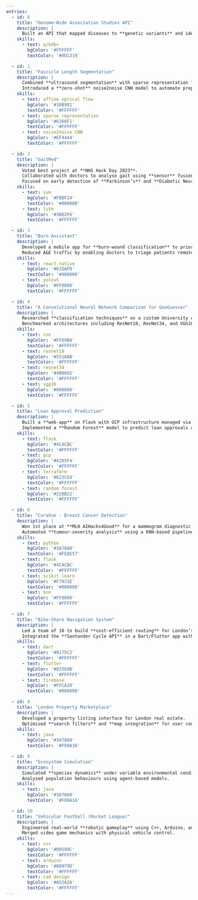 ```yaml
---
entries:
  - id: 0
    title: "Genome-Wide Association Studies API"
    description: |
      Built an API that mapped diseases to **genetic variants** and identified **drug-discovery sites** that are now being actively used and researched.
    skills:
      - text: q/kdb+
        bgColor: '#FFFFFF'
        textColor: '#0D1319'

  - id: 1
    title: "Fascicle Length Segmentation"
    description: |
      Combined **ultrasound segmentation** with sparse representation for precise muscle tracking.
      Introduced a **zero-shot** noise2noise CNN model to automate preprocessing and boost overall accuracy.
    skills:
      - text: affine optical flow
        bgColor: '#10B981'
        textColor: '#FFFFFF'
      - text: sparse representation
        bgColor: '#6366F1'
        textColor: '#FFFFFF'
      - text: noise2noise CNN
        bgColor: '#EF4444'
        textColor: '#FFFFFF'

  - id: 2
    title: "GaitMed"
    description: |
      Voted best project at **NHS Hack Day 2023**.
      Collaborated with doctors to analyse gait using **sensor** fusion from accelerometer and gyroscope data.
      Focused on early detection of **Parkinson’s** and **Diabetic Neuropathy**, using advanced time-series classification.
    skills:
      - text: svm
        bgColor: '#FBBF24'
        textColor: '#000000'
      - text: lstm
        bgColor: '#3B82F6'
        textColor: '#FFFFFF'

  - id: 3
    title: "Burn Assistant"
    description: |
      Developed a mobile app for **burn-wound classification** to prioritise emergency care.
      Reduced A&E traffic by enabling doctors to triage patients remotely.
    skills:
      - text: react native
        bgColor: '#61DAFB'
        textColor: '#000000'
      - text: yolov5
        bgColor: '#FF0000'
        textColor: '#FFFFFF'

  - id: 4
    title: "A Convolutional Neural Network Comparison for GeoGuesser"
    description: |
      Researched **classification techniques** on a custom University of Toronto building dataset.
      Benchmarked architectures including ResNet18, ResNet34, and VGG16 for geolocation accuracy.
    skills:
      - text: cnn
        bgColor: '#FF69B4'
        textColor: '#FFFFFF'
      - text: resnet18
        bgColor: '#551A8B'
        textColor: '#FFFFFF'
      - text: resnet34
        bgColor: '#4B0082'
        textColor: '#FFFFFF'
      - text: vgg16
        bgColor: '#800080'
        textColor: '#FFFFFF'

  - id: 5
    title: "Loan Approval Prediction"
    description: |
      Built a **web-app** on Flask with GCP infrastructure managed via Terraform.
      Implemented a **Random Forest** model to predict loan approvals at the db.io Tech Hackathon.
    skills:
      - text: flask
        bgColor: '#4CACBC'
        textColor: '#FFFFFF'
      - text: gcp
        bgColor: '#4285F4'
        textColor: '#FFFFFF'
      - text: terraform
        bgColor: '#623CE4'
        textColor: '#FFFFFF'
      - text: random forest
        bgColor: '#228B22'
        textColor: '#FFFFFF'

  - id: 6
    title: "CuraVue - Breast Cancer Detection"
    description: |
      Won 1st place at **MLH AIHacks4Good** for a mammogram diagnostic tool.
      Automated **tumour-severity analysis** using a KNN-based pipeline in Python and Flask.
    skills:
      - text: python
        bgColor: '#3A78A9'
        textColor: '#FEDE57'
      - text: flask
        bgColor: '#4CACBC'
        textColor: '#FFFFFF'
      - text: scikit-learn
        bgColor: '#F7931E'
        textColor: '#000000'
      - text: knn
        bgColor: '#FF0000'
        textColor: '#FFFFFF'

  - id: 7
    title: "Bike-Share Navigation System"
    description: |
      Led a team of 10 to build **cost-efficient routing** for London’s Santander Cycle network.
      Integrated the **Santander Cycle API** in a Dart/Flutter app with Firebase backend.
    skills:
      - text: dart
        bgColor: '#0175C2'
        textColor: '#FFFFFF'
      - text: flutter
        bgColor: '#02569B'
        textColor: '#FFFFFF'
      - text: firebase
        bgColor: '#FFCA28'
        textColor: '#000000'

  - id: 8
    title: "London Property Marketplace"
    description: |
      Developed a property listing interface for London real estate.
      Optimised **search filters** and **map integration** for user convenience.
    skills:
      - text: java
        bgColor: '#3A78A9'
        textColor: '#F89A16'

  - id: 9
    title: "Ecosystem Simulation"
    description: |
      Simulated **species dynamics** under variable environmental conditions.
      Analysed population behaviours using agent-based models.
    skills:
      - text: java
        bgColor: '#3A78A9'
        textColor: '#F89A16'

  - id: 10
    title: "Vehicular Football (Rocket League)"
    description: |
      Engineered real-world **robotic gameplay** using C++, Arduino, and CAD designs.
      Merged video game mechanics with physical vehicle control.
    skills:
      - text: c++
        bgColor: '#00599C'
        textColor: '#FFFFFF'
      - text: arduino
        bgColor: '#00979D'
        textColor: '#FFFFFF'
      - text: cad design
        bgColor: '#A52A2A'
        textColor: '#FFFFFF'
---
```


